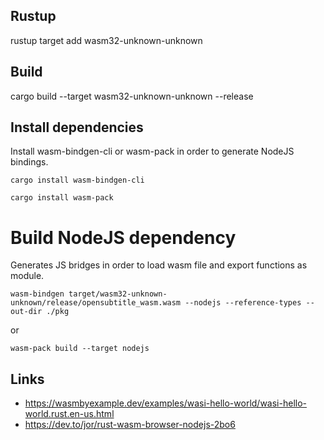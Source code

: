 
## Rustup
rustup target add wasm32-unknown-unknown

## Build
cargo build --target wasm32-unknown-unknown --release

## Install dependencies
Install wasm-bindgen-cli or wasm-pack in order to generate NodeJS bindings. 
```
cargo install wasm-bindgen-cli
```
```
cargo install wasm-pack
```
# Build NodeJS dependency
Generates JS bridges in order to load wasm file and export functions as module.
```
wasm-bindgen target/wasm32-unknown-unknown/release/opensubtitle_wasm.wasm --nodejs --reference-types --out-dir ./pkg
```
or
```
wasm-pack build --target nodejs
```

## Links
* https://wasmbyexample.dev/examples/wasi-hello-world/wasi-hello-world.rust.en-us.html
* https://dev.to/jor/rust-wasm-browser-nodejs-2bo6
